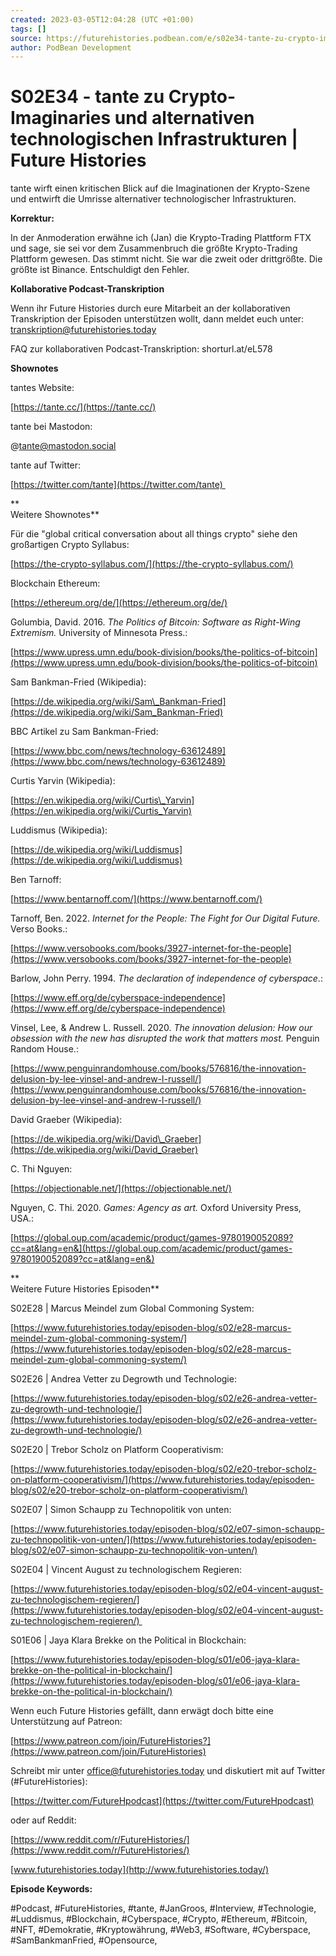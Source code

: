 ```yaml
---
created: 2023-03-05T12:04:28 (UTC +01:00)
tags: []
source: https://futurehistories.podbean.com/e/s02e34-tante-zu-crypto-imaginaries-und-alternativen-technologischen-infrastrukturen/
author: PodBean Development
---
```


# S02E34 - tante zu Crypto-Imaginaries und alternativen technologischen Infrastrukturen | Future Histories

tante wirft einen kritischen Blick auf die Imaginationen der Krypto-Szene und entwirft die Umrisse alternativer technologischer Infrastrukturen.

**Korrektur:**

In der Anmoderation erwähne ich (Jan) die Krypto-Trading Plattform FTX und sage, sie sei vor dem Zusammenbruch die größte Krypto-Trading Plattform gewesen. Das stimmt nicht. Sie war die zweit oder drittgrößte. Die größte ist Binance. Entschuldigt den Fehler.

**Kollaborative Podcast-Transkription**

Wenn ihr Future Histories durch eure Mitarbeit an der kollaborativen Transkription der Episoden unterstützen wollt, dann meldet euch unter:  
[transkription@futurehistories.today](mailto:transkription@futurehistories.today)

FAQ zur kollaborativen Podcast-Transkription: shorturl.at/eL578

**Shownotes**

tantes Website:

[https://tante.cc/](https://tante.cc/)

  
tante bei Mastodon:

@tante@mastodon.social

  
tante auf Twitter:

[https://twitter.com/tante](https://twitter.com/tante) 

  
**  
Weitere Shownotes**

Für die "global critical conversation about all things crypto" siehe den großartigen Crypto Syllabus:

[https://the-crypto-syllabus.com/](https://the-crypto-syllabus.com/)

  
Blockchain Ethereum:

[https://ethereum.org/de/](https://ethereum.org/de/)

  
Golumbia, David. 2016. _The Politics of Bitcoin: Software as Right-Wing Extremism._ University of Minnesota Press.:

[https://www.upress.umn.edu/book-division/books/the-politics-of-bitcoin](https://www.upress.umn.edu/book-division/books/the-politics-of-bitcoin)

  
Sam Bankman-Fried (Wikipedia):

[https://de.wikipedia.org/wiki/Sam\_Bankman-Fried](https://de.wikipedia.org/wiki/Sam_Bankman-Fried)

  
BBC Artikel zu Sam Bankman-Fried:

[https://www.bbc.com/news/technology-63612489](https://www.bbc.com/news/technology-63612489)

  
Curtis Yarvin (Wikipedia):

[https://en.wikipedia.org/wiki/Curtis\_Yarvin](https://en.wikipedia.org/wiki/Curtis_Yarvin)

  
Luddismus (Wikipedia):

[https://de.wikipedia.org/wiki/Luddismus](https://de.wikipedia.org/wiki/Luddismus)

  
Ben Tarnoff:

[https://www.bentarnoff.com/](https://www.bentarnoff.com/)

  
Tarnoff, Ben. 2022. _Internet for the People: The Fight for Our Digital Future._ Verso Books.:

[https://www.versobooks.com/books/3927-internet-for-the-people](https://www.versobooks.com/books/3927-internet-for-the-people)

  
Barlow, John Perry. 1994. _The declaration of independence of cyberspace_.:

[https://www.eff.org/de/cyberspace-independence](https://www.eff.org/de/cyberspace-independence)

  
Vinsel, Lee, & Andrew L. Russell. 2020. _The innovation delusion: How our obsession with the new has disrupted the work that matters most._ Penguin Random House.:

[https://www.penguinrandomhouse.com/books/576816/the-innovation-delusion-by-lee-vinsel-and-andrew-l-russell/](https://www.penguinrandomhouse.com/books/576816/the-innovation-delusion-by-lee-vinsel-and-andrew-l-russell/)

  
David Graeber (Wikipedia):

[https://de.wikipedia.org/wiki/David\_Graeber](https://de.wikipedia.org/wiki/David_Graeber)

  
C. Thi Nguyen:

[https://objectionable.net/](https://objectionable.net/)

  
Nguyen, C. Thi. 2020. _Games: Agency as art._ Oxford University Press, USA.:

[https://global.oup.com/academic/product/games-9780190052089?cc=at&lang=en&](https://global.oup.com/academic/product/games-9780190052089?cc=at&lang=en&)

**  
Weitere Future Histories Episoden**

S02E28 | Marcus Meindel zum Global Commoning System:

[https://www.futurehistories.today/episoden-blog/s02/e28-marcus-meindel-zum-global-commoning-system/](https://www.futurehistories.today/episoden-blog/s02/e28-marcus-meindel-zum-global-commoning-system/)

  
S02E26 | Andrea Vetter zu Degrowth und Technologie:

[https://www.futurehistories.today/episoden-blog/s02/e26-andrea-vetter-zu-degrowth-und-technologie/](https://www.futurehistories.today/episoden-blog/s02/e26-andrea-vetter-zu-degrowth-und-technologie/)

  
S02E20 | Trebor Scholz on Platform Cooperativism:

[https://www.futurehistories.today/episoden-blog/s02/e20-trebor-scholz-on-platform-cooperativism/](https://www.futurehistories.today/episoden-blog/s02/e20-trebor-scholz-on-platform-cooperativism/)

  
S02E07 | Simon Schaupp zu Technopolitik von unten:

[https://www.futurehistories.today/episoden-blog/s02/e07-simon-schaupp-zu-technopolitik-von-unten/](https://www.futurehistories.today/episoden-blog/s02/e07-simon-schaupp-zu-technopolitik-von-unten/)

  
S02E04 | Vincent August zu technologischem Regieren:

[https://www.futurehistories.today/episoden-blog/s02/e04-vincent-august-zu-technologischem-regieren/](https://www.futurehistories.today/episoden-blog/s02/e04-vincent-august-zu-technologischem-regieren/) 

  
S01E06 | Jaya Klara Brekke on the Political in Blockchain:

[https://www.futurehistories.today/episoden-blog/s01/e06-jaya-klara-brekke-on-the-political-in-blockchain/](https://www.futurehistories.today/episoden-blog/s01/e06-jaya-klara-brekke-on-the-political-in-blockchain/)

  
Wenn euch Future Histories gefällt, dann erwägt doch bitte eine Unterstützung auf Patreon:

[https://www.patreon.com/join/FutureHistories?](https://www.patreon.com/join/FutureHistories)

Schreibt mir unter office@futurehistories.today und diskutiert mit auf Twitter (#FutureHistories):

[https://twitter.com/FutureHpodcast](https://twitter.com/FutureHpodcast)

oder auf Reddit:

[https://www.reddit.com/r/FutureHistories/](https://www.reddit.com/r/FutureHistories/)

[www.futurehistories.today](http://www.futurehistories.today/)

**Episode Keywords:**

#Podcast, #FutureHistories, #tante, #JanGroos, #Interview, #Technologie, #Luddismus, #Blockchain, #Cyberspace, #Crypto, #Ethereum, #Bitcoin, #NFT, #Demokratie, #Kryptowährung, #Web3, #Software, #Cyberspace, #SamBankmanFried, #Opensource,

